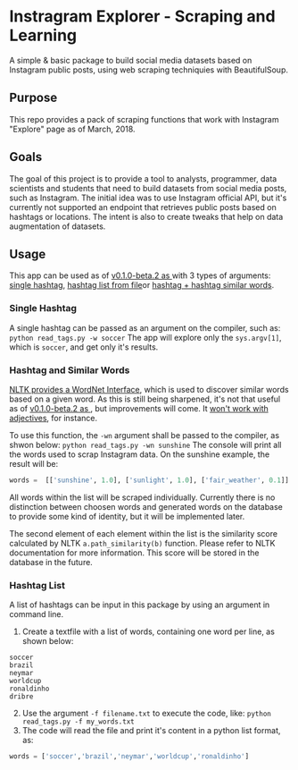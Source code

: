 # Instragram Explorer - Scraping and Learning
A simple & basic package to build social media datasets based on Instagram public posts, using web scraping techniquies with BeautifulSoup.

## Purpose
This repo provides a pack of scraping functions that work with Instagram "Explore" page as of March, 2018.

## Goals
The goal of this project is to provide a tool to analysts, programmer, data scientists and students that need to build datasets from social media posts, such as Instagram. The initial idea was to use Instagram official API, but it's currently not supported an endpoint that retrieves public posts based on hashtags or locations.
The intent is also to create tweaks that help on data augmentation of datasets.

## Usage
This app can be used as of [v0.1.0-beta.2 as ](https://github.com/jpmondoni/instagram_explorer/releases/tag/v0.1.0-beta.2) with 3 types of arguments: [single hashtag](#single-hashtag), [hashtag list from file](#hashtag-list)or [hashtag + hashtag similar words](#hashtag-and-similar-words).

### Single Hashtag
A single hashtag can be passed as an argument on the compiler, such as:
`python read_tags.py -w soccer`
The app will explore only the `sys.argv[1]`, which is `soccer`, and get only it's results.

### Hashtag and Similar Words
[NLTK provides a WordNet Interface](http://www.nltk.org/howto/wordnet.html), which is used to discover similar words based on a given word. As this is still being sharpened, it's not that useful as of [v0.1.0-beta.2 as ](https://github.com/jpmondoni/instagram_explorer/releases/tag/v0.1.0-beta.2), but improvements will come. It [won't work with adjectives](https://stackoverflow.com/questions/13555399/nltk-wordnet-similarity-returns-none-for-adjectives), for instance.

To use this function, the `-wn` argument shall be passed to the compiler, as shwon below:
`python read_tags.py -wn sunshine`
The console will print all the words used to scrap Instagram data. On the sunshine example, the result will be:
```python
words =  [['sunshine', 1.0], ['sunlight', 1.0], ['fair_weather', 0.1]]
```
All words within the list will be scraped individually. Currently there is no distinction between choosen words and generated words on the database to provide some kind of identity, but it will be implemented later.

The second element of each element within the list is the similarity score calculated by NLTK `a.path_similarity(b)` function. Please refer to NLTK documentation for more information. This score will be stored in the database in the future.

### Hashtag List
A list of hashtags can be input in this package by using an argument in command line.

1. Create a textfile with a list of words, containing one word per line, as shown below:
```
soccer
brazil
neymar
worldcup
ronaldinho
dribre
```

2. Use the argument `-f filename.txt` to execute the code, like:
`python read_tags.py -f my_words.txt`
3. The code will read the file and print it's content in a python list format, as:
```python
words = ['soccer','brazil','neymar','worldcup','ronaldinho']
```